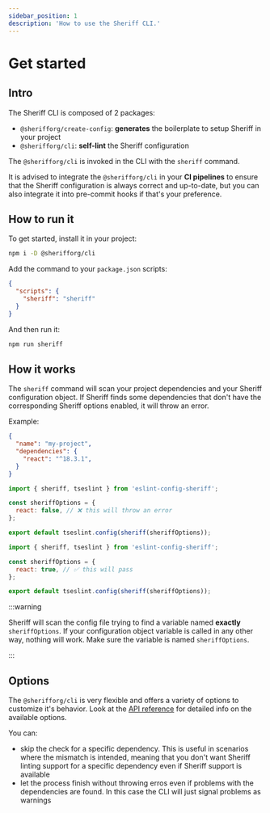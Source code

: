 ```yaml
---
sidebar_position: 1
description: 'How to use the Sheriff CLI.'
---
```


# Get started

## Intro

The Sheriff CLI is composed of 2 packages:

- `@sherifforg/create-config`: **generates** the boilerplate to setup Sheriff in your project
- `@sherifforg/cli`: **self-lint** the Sheriff configuration

The `@sherifforg/cli` is invoked in the CLI with the `sheriff` command.

It is advised to integrate the `@sherifforg/cli` in your **CI pipelines** to ensure that the Sheriff configuration is always correct and up-to-date, but you can also integrate it into pre-commit hooks if that's your preference.

## How to run it

To get started, install it in your project:

```bash npm2yarn
npm i -D @sherifforg/cli
```

Add the command to your `package.json` scripts:

```JSON title="package.json"
{
  "scripts": {
    "sheriff": "sheriff"
  }
}
```

And then run it:

```bash npm2yarn
npm run sheriff
```

## How it works

The `sheriff` command will scan your project dependencies and your Sheriff configuration object. If Sheriff finds some dependencies that don't have the corresponding Sheriff options enabled, it will throw an error.

Example:

```JSON title="package.json"
{
  "name": "my-project",
  "dependencies": {
    "react": "^18.3.1",
  }
}
```

```js title="eslint.config.mjs"
import { sheriff, tseslint } from 'eslint-config-sheriff';

const sheriffOptions = {
  react: false, // ❌ this will throw an error
};

export default tseslint.config(sheriff(sheriffOptions));
```

```js title="eslint.config.mjs"
import { sheriff, tseslint } from 'eslint-config-sheriff';

const sheriffOptions = {
  react: true, // ✅ this will pass
};

export default tseslint.config(sheriff(sheriffOptions));
```

:::warning

Sheriff will scan the config file trying to find a variable named **exactly** `sheriffOptions`. If your configuration object variable is called in any other way, nothing will work. Make sure the variable is named `sheriffOptions`.

:::

## Options

The `@sherifforg/cli` is very flexible and offers a variety of options to customize it's behavior. Look at the [API reference](./cli-usage/commands-reference#sherifforgcli) for detailed info on the available options.

You can:

- skip the check for a specific dependency. This is useful in scenarios where the mismatch is intended, meaning that you don't want Sheriff linting support for a specific dependency even if Sheriff support is available
- let the process finish without throwing erros even if problems with the dependencies are found. In this case the CLI will just signal problems as warnings
